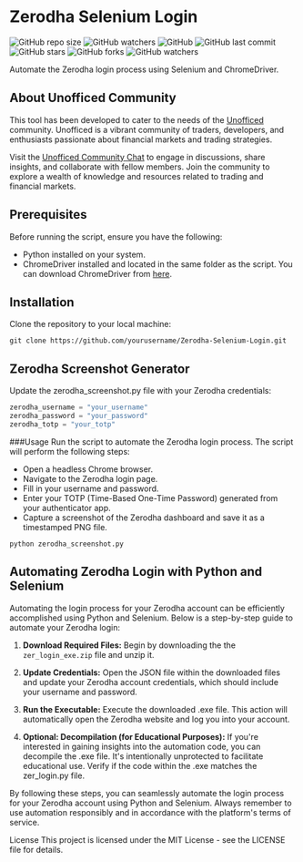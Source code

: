 # Zerodha Selenium Login

![GitHub repo size](https://img.shields.io/github/repo-size/aeron7/Zerodha-Selenium-Login)
![GitHub watchers](https://img.shields.io/github/watchers/aeron7/Zerodha-Selenium-Login)
![GitHub](https://img.shields.io/github/repo-size/aeron7/Zerodha-Selenium-Login)
![GitHub last commit](https://img.shields.io/github/last-commit/aeron7/Zerodha-Selenium-Login)
![GitHub stars](https://img.shields.io/github/stars/aeron7/Zerodha-Selenium-Login)
![GitHub forks](https://img.shields.io/github/forks/aeron7/Zerodha-Selenium-Login)
![GitHub watchers](https://img.shields.io/github/watchers/aeron7/Zerodha-Selenium-Login)

Automate the Zerodha login process using Selenium and ChromeDriver.

## About Unofficed Community

This tool has been developed to cater to the needs of the [Unofficed](https://www.unofficed.com/)  community. Unofficed is a vibrant community of traders, developers, and enthusiasts passionate about financial markets and trading strategies.

Visit the [Unofficed Community Chat](https://www.unofficed.com/chat/) to engage in discussions, share insights, and collaborate with fellow members. Join the community to explore a wealth of knowledge and resources related to trading and financial markets.

## Prerequisites

Before running the script, ensure you have the following:

- Python installed on your system.
- ChromeDriver installed and located in the same folder as the script. You can download ChromeDriver from [here](https://chromedriver.chromium.org/downloads).

## Installation

Clone the repository to your local machine:

   ```shell
   git clone https://github.com/yourusername/Zerodha-Selenium-Login.git
   ```

## Zerodha Screenshot Generator 

Update the zerodha_screenshot.py file with your Zerodha credentials:


```python
zerodha_username = "your_username"
zerodha_password = "your_password"
zerodha_totp = "your_totp"
```
###Usage
Run the script to automate the Zerodha login process. The script will perform the following steps:

- Open a headless Chrome browser.
- Navigate to the Zerodha login page.
- Fill in your username and password.
- Enter your TOTP (Time-Based One-Time Password) generated from your authenticator app.
- Capture a screenshot of the Zerodha dashboard and save it as a timestamped PNG file.
  
```shell
python zerodha_screenshot.py
```

## Automating Zerodha Login with Python and Selenium

Automating the login process for your Zerodha account can be efficiently accomplished using Python and Selenium. Below is a step-by-step guide to automate your Zerodha login:

1. **Download Required Files:** Begin by downloading the the `zer_login_exe.zip` file and unzip it.

2. **Update Credentials:** Open the JSON file within the downloaded files and update your Zerodha account credentials, which should include your username and password.

3. **Run the Executable:** Execute the downloaded .exe file. This action will automatically open the Zerodha website and log you into your account.

4. **Optional: Decompilation (for Educational Purposes):** If you're interested in gaining insights into the automation code, you can decompile the .exe file. It's intentionally unprotected to facilitate educational use. Verify if the code within the .exe matches the zer_login.py file.

By following these steps, you can seamlessly automate the login process for your Zerodha account using Python and Selenium. Always remember to use automation responsibly and in accordance with the platform's terms of service.

License
This project is licensed under the MIT License - see the LICENSE file for details.
